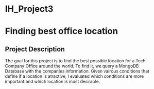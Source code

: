 # IH_Project3

# Finding best office location

## Project Description
The goal for this project is to find the best possible location for a Tech Company Office around the world. To find it, we query a MongoDB Database with the companies information. Given vairous conditions that define if a location is atractive, I evaluated which conditions are more important and which location is most desirable.
